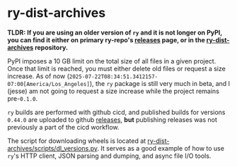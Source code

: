 # ry-dist-archives

**TLDR: If you are using an older version of `ry` and it is not longer on PyPI,
you can find it either on primary ry-repo's
[releases](https://github.com/jessekrubin/ry/releases) page, or in the
[ry-dist-archives](https://github.com/jessekrubin/ry-dist-archives)
repository.**

PyPI imposes a 10 GB limit on the total size of all files in a given project.
Once that limit is reached, you must either delete old files or request a size
increase. As of now (`2025-07-22T08:34:51.3412157-07:00[America/Los_Angeles]`),
the `ry` package is still very much in beta, and I (jesse) am not going to
request a size increase while the project remains pre-`0.1.0`.

`ry` builds are performed with github cicd, and published builds for versions
`0.44.0` are uploaded to github
[releases](https://github.com/jessekrubin/ry/releases), **but** publishing releases
was not previously a part of the cicd workflow.

The script for downloading wheels is located at [ry-dist-archives/scripts/dl_versions.py](https://github.com/jessekrubin/ry-dist-archives/blob/main/scripts/dl_versions.py).
It serves as a good example of how to use `ry`'s HTTP client, JSON parsing and dumping, and async file I/O
tools.

